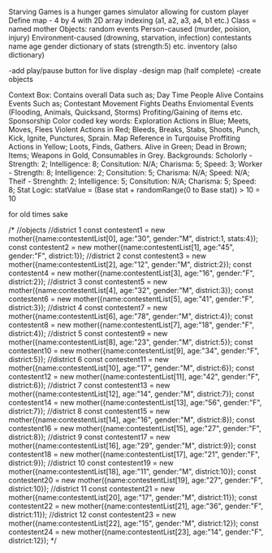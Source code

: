 Starving Games is a hunger games simulator allowing for custom player
Define map - 4 by 4 with 2D array indexing (a1, a2, a3, a4, b1 etc.)
Class = named mother
  Objects:
    random events
      Person-caused (murder, poision, injury) 
      Environment-caused (drowning, starvation, infection)
    contestants
      name
      age
      gender
      dictionary of stats (strength:5) etc. 
      inventory (also dictionary)

-add play/pause button for live display
-design map (half complete)
-create objects

Context Box:
Contains overall Data such as;
  Day
  Time
  People Alive
Contains Events Such as;
  Contestant Movement
  Fights
  Deaths
  Enviomental Events (Flooding, Animals, Quicksand, Storms)
  Profiting/Gaining of items etc.
  Sponsorship
Color coded key words:
  Exploration Actions in Blue; Meets, Moves, Flees
  Violent Actions in Red; Bleeds, Breaks, Stabs, Shoots, Punch, Kick, Ignite, Punctures, Sprain.
  Map Reference in Turqouise
  Proffiting Actions in Yellow; Loots, Finds, Gathers.
  Alive in Green;
  Dead in Brown;
  Items; Weapons in Gold, Consumables in Grey.
Backgrounds:
  Scholorly - Strength: 2; Intelligence: 8; Consitution: N/A; Charisma: 5; Speed: 3;
  Worker - Strength: 8; Intelligence: 2; Consitution: 5; Charisma: N/A; Speed: N/A;
  Theif - Strenghth: 2; Intelligence: 5; Consitution: N/A; Charisma: 5; Speed: 8;
Stat Logic:
  statValue = (Base stat + randomRange(0 to Base stat)) > 10 = 10


for old times sake

/*
    //objects
    //district 1
    const contestent1 = new mother({name:contestentList[0], age:"30", gender:"M", district:1, stats:4});
    const contestent2 = new mother({name:contestentList[1], age:"45", gender:"F", district:1});
    //district 2
    const contestent3 = new mother({name:contestentList[2], age:"12", gender:"M", district:2});
    const contestent4 = new mother({name:contestentList[3], age:"16", gender:"F", district:2});
    //district 3
    const contestent5 = new mother({name:contestentList[4], age:"32", gender:"M", district:3});
    const contestent6 = new mother({name:contestentList[5], age:"41", gender:"F", district:3});
    //district 4
    const contestent7 = new mother({name:contestentList[6], age:"78", gender:"M", district:4});
    const contestent8 = new mother({name:contestentList[7], age:"18", gender:"F", district:4});
    //district 5
    const contestent9 = new mother({name:contestentList[8], age:"23", gender:"M", district:5});
    const contestent10 = new mother({name:contestentList[9], age:"34", gender:"F", district:5});
    //district 6
    const contestent11 = new mother({name:contestentList[10], age:"17", gender:"M", district:6});
    const contestent12 = new mother({name:contestentList[11], age:"42", gender:"F", district:6});
    //district 7
    const contestent13 = new mother({name:contestentList[12], age:"14", gender:"M", district:7});
    const contestent14 = new mother({name:contestentList[13], age:"56", gender:"F", district:7});
    //district 8
    const contestent15 = new mother({name:contestentList[14], age:"16", gender:"M", district:8});
    const contestent16 = new mother({name:contestentList[15], age:"27", gender:"F", district:8});
    //district 9
    const contestent17 = new mother({name:contestentList[16], age:"29", gender:"M", district:9});
    const contestent18 = new mother({name:contestentList[17], age:"21", gender:"F", district:9});
    //district 10
    const contestent19 = new mother({name:contestentList[18], age:"11", gender:"M", district:10});
    const contestent20 = new mother({name:contestentList[19], age:"27", gender:"F", district:10});
    //district 11
    const contestent21 = new mother({name:contestentList[20], age:"17", gender:"M", district:11});
    const contestent22 = new mother({name:contestentList[21], age:"36", gender:"F", district:11});
    //district 12
    const contestent23 = new mother({name:contestentList[22], age:"15", gender:"M", district:12});
    const contestent24 = new mother({name:contestentList[23], age:"14", gender:"F", district:12});
*/